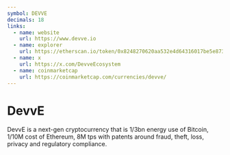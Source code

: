 ```yaml
---
symbol: DEVVE
decimals: 18
links:
  - name: website
    url: https://www.devve.io
  - name: explorer
    url: https://etherscan.io/token/0x8248270620aa532e4d64316017be5e873e37cc09
  - name: x
    url: https://x.com/DevveEcosystem
  - name: coinmarketcap
    url: https://coinmarketcap.com/currencies/devve/
---
```


# DevvE

DevvE is a next-gen cryptocurrency that is 1/3bn energy use of Bitcoin, 1/10M cost of Ethereum, 8M tps with patents around fraud, theft, loss, privacy and regulatory compliance.
